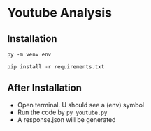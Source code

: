 # Youtube Analysis

## Installation

`py -m venv env`

`pip install -r requirements.txt`

## After Installation

- Open terminal. U should see a (env) symbol
- Run the code by `py youtube.py`
- A response.json will be generated
